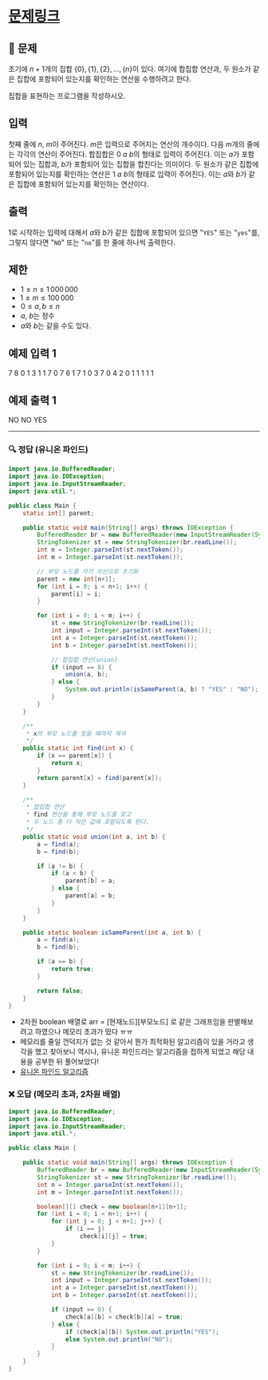 # [문제링크](https://www.acmicpc.net/problem/1717)

## 📝 문제

초기에 $n+1$개의 집합 $\{0\}, \{1\}, \{2\}, \dots , \{n\}$이 있다. 여기에 합집합 연산과, 두 원소가 같은 집합에 포함되어 있는지를 확인하는 연산을 수행하려고 한다.

집합을 표현하는 프로그램을 작성하시오.

## 입력

첫째 줄에 $n$, $m$이 주어진다. $m$은 입력으로 주어지는 연산의 개수이다. 다음 $m$개의 줄에는 각각의 연산이 주어진다. 합집합은 $0$ $a$ $b$의 형태로 입력이 주어진다. 이는 $a$가 포함되어 있는 집합과, $b$가 포함되어 있는 집합을 합친다는 의미이다. 두 원소가 같은 집합에 포함되어 있는지를 확인하는 연산은 $1$ $a$ $b$의 형태로 입력이 주어진다. 이는 $a$와 $b$가 같은 집합에 포함되어 있는지를 확인하는 연산이다.

## 출력

1로 시작하는 입력에 대해서 $a$와 $b$가 같은 집합에 포함되어 있으면 "`YES`" 또는 "`yes`"를, 그렇지 않다면 "`NO`" 또는 "`no`"를 한 줄에 하나씩 출력한다.

## 제한

-    $1 ≤ n ≤ 1\,000\,000$ 
-   $1 ≤ m ≤ 100\,000$ 
-    $0 ≤ a, b ≤ n$ 
-    $a$, $b$는 정수
-    $a$와 $b$는 같을 수도 있다.

## 예제 입력 1 

7 8
0 1 3
1 1 7
0 7 6
1 7 1
0 3 7
0 4 2
0 1 1
1 1 1

## 예제 출력 1 

NO
NO
YES

---

### 🔍 정답 (유니온 파인드)

```java
import java.io.BufferedReader;
import java.io.IOException;
import java.io.InputStreamReader;
import java.util.*;

public class Main {
    static int[] parent;

    public static void main(String[] args) throws IOException {
        BufferedReader br = new BufferedReader(new InputStreamReader(System.in));
        StringTokenizer st = new StringTokenizer(br.readLine());
        int n = Integer.parseInt(st.nextToken());
        int m = Integer.parseInt(st.nextToken());

        // 부모 노드를 자기 자신으로 초기화
        parent = new int[n+1];
        for (int i = 0; i < n+1; i++) {
            parent[i] = i;
        }

        for (int i = 0; i < m; i++) {
            st = new StringTokenizer(br.readLine());
            int input = Integer.parseInt(st.nextToken());
            int a = Integer.parseInt(st.nextToken());
            int b = Integer.parseInt(st.nextToken());

            // 합집합 연산(union)
            if (input == 0) {
                union(a, b);
            } else {
                System.out.println(isSameParent(a, b) ? "YES" : "NO");
            }
        }
    }

    /**
     * x의 부모 노드를 찾을 때까지 재귀
     */
    public static int find(int x) {
        if (x == parent[x]) {
            return x;
        }
        return parent[x] = find(parent[x]);
    }

    /**
     * 합집합 연산
     * find 연산을 통해 부모 노드를 찾고
     * 두 노드 중 더 작은 값에 포함되도록 한다.
     */
    public static void union(int a, int b) {
        a = find(a);
        b = find(b);

        if (a != b) {
            if (a < b) {
                parent[b] = a;
            } else {
                parent[a] = b;
            }
        }
    }

    public static boolean isSameParent(int a, int b) {
        a = find(a);
        b = find(b);

        if (a == b) {
            return true;
        }

        return false;
    }
}
```
- 2차원 boolean 배열로 arr = \[현재노드\]\[부모노드\] 로 같은 그래프임을 판별해보려고 하였으나 메모리 초과가 떴다 ㅠㅠ
- 메모리를 줄일 껀덕지가 없는 것 같아서 뭔가 최적화된 알고리즘이 있을 거라고 생각을 했고 찾아보니 역시나, 유니온 파인드라는 알고리즘을 접하게 되었고 해당 내용을 공부한 뒤 풀어보았다!
- [유니온 파인드 알고리즘](/Algorithm/유니온_파인드(Union-Find).md)

### ❌ 오답 (메모리 초과, 2차원 배열)

```java
import java.io.BufferedReader;
import java.io.IOException;
import java.io.InputStreamReader;
import java.util.*;

public class Main {

    public static void main(String[] args) throws IOException {
        BufferedReader br = new BufferedReader(new InputStreamReader(System.in));
        StringTokenizer st = new StringTokenizer(br.readLine());
        int n = Integer.parseInt(st.nextToken());
        int m = Integer.parseInt(st.nextToken());

        boolean[][] check = new boolean[n+1][n+1];
        for (int i = 0; i < n+1; i++) {
            for (int j = 0; j < n+1; j++) {
                if (i == j)
                    check[i][j] = true;
            }
        }

        for (int i = 0; i < m; i++) {
            st = new StringTokenizer(br.readLine());
            int input = Integer.parseInt(st.nextToken());
            int a = Integer.parseInt(st.nextToken());
            int b = Integer.parseInt(st.nextToken());

            if (input == 0) {
                check[a][b] = check[b][a] = true;
            } else {
                if (check[a][b]) System.out.println("YES");
                else System.out.println("NO");
            }
        }
    }
}
```